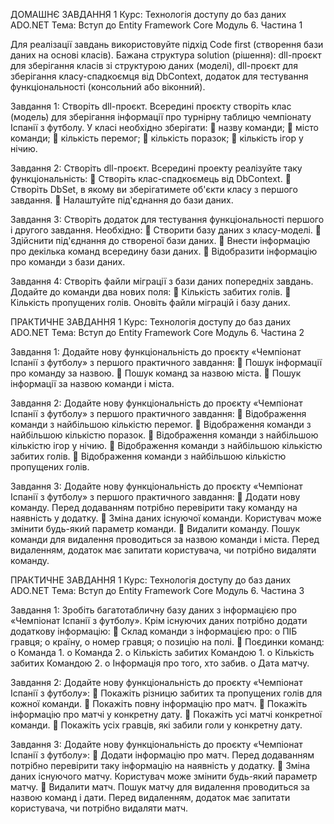 ДОМАШНЄ ЗАВДАННЯ
1
Курс: Технологія доступу до баз даних ADO.NET
Тема: Вступ до Entity Framework Core
Модуль 6. Частина 1

Для реалізації завдань використовуйте підхід Code first (створення бази
даних на основі класів). Бажана структура solution (рішення): dll-проєкт
для зберігання класів зі структурою даних (моделі), dll-проєкт для
зберігання класу-спадкоємця від DbContext, додаток для тестування
функціональності (консольний або віконний).

Завдання 1:
Створіть dll-проєкт. Всередині проєкту створіть клас (модель) для
зберігання інформації про турнірну таблицю чемпіонату Іспанії з
футболу. У класі необхідно зберігати:
 назву команди;
 місто команди;
 кількість перемог;
 кількість поразок;
 кількість ігор у нічию.

Завдання 2:
Створіть dll-проєкт. Всередині проекту реалізуйте таку
функціональність:
 Створіть клас-спадкоємець від DbContext.
 Створіть DbSet, в якому ви зберігатимете об'єкти класу з
першого завдання.
 Налаштуйте під'єднання до бази даних.

Завдання 3:
Створіть додаток для тестування функціональності першого і
другого завдання. Необхідно:
 Створити базу даних з класу-моделі.
 Здійснити під'єднання до створеної бази даних.
 Внести інформацію про декілька команд всередину бази
даних.
 Відобразити інформацію про команди з бази даних.

Завдання 4:
Створіть файли міграції з бази даних попередніх завдань.
Додайте до команди два нових поля:
 Кількість забитих голів.
 Кількість пропущених голів.
Оновіть файли міграцій і базу даних.





ПРАКТИЧНЕ ЗАВДАННЯ
1
Курс: Технологія доступу до баз даних ADO.NET
Тема: Вступ до Entity Framework Core
Модуль 6. Частина 2

Завдання 1:
Додайте нову функціональність до проєкту «Чемпіонат Іспанії з
футболу» з першого практичного завдання:
 Пошук інформації про команду за назвою.
 Пошук команд за назвою міста.
 Пошук інформації за назвою команди і міста.

Завдання 2:
Додайте нову функціональність до проєкту «Чемпіонат Іспанії з
футболу» з першого практичного завдання:
 Відображення команди з найбільшою кількістю перемог.
 Відображення команди з найбільшою кількістю поразок.
 Відображення команди з найбільшою кількістю ігор у нічию.
 Відображення команди з найбільшою кількістю забитих
голів.
 Відображення команди з найбільшою кількістю пропущених
голів.

Завдання 3:
Додайте нову функціональність до проєкту «Чемпіонат Іспанії з
футболу» з першого практичного завдання:
 Додати нову команду. Перед додаванням потрібно
перевірити таку команду на наявність у додатку.
 Зміна даних існуючої команди. Користувач може змінити
будь-який параметр команди.
 Видалити команду. Пошук команди для видалення
проводиться за назвою команди і міста. Перед видаленням,
додаток має запитати користувача, чи потрібно видаляти
команду.


ПРАКТИЧНЕ ЗАВДАННЯ
1
Курс: Технологія доступу до баз даних ADO.NET
Тема: Вступ до Entity Framework Core
Модуль 6. Частина 3

Завдання 1:
Зробіть багатотабличну базу даних з інформацією про
«Чемпіонат Іспанії з футболу». Крім існуючих даних потрібно
додати додаткову інформацію:
 Склад команди з інформацією про:
o ПІБ гравця;
o країну,
o номер гравця;
o позицію на полі.
 Поєдинки команд:
o Команда 1.
o Команда 2.
o Кількість забитих Командою 1.
o Кількість забитих Командою 2.
o Інформація про того, хто забив.
o Дата матчу.

Завдання 2:
Додайте нову функціональність до проєкту «Чемпіонат Іспанії з
футболу»:
 Покажіть різницю забитих та пропущених голів для кожної
команди.
 Покажіть повну інформацію про матч.
 Покажіть інформацію про матчі у конкретну дату.
 Покажіть усі матчі конкретної команди.
 Покажіть усіх гравців, які забили голи у конкретну дату.

Завдання 3:
Додайте нову функціональність до проєкту «Чемпіонат Іспанії з
футболу»:
 Додати інформацію про матч. Перед додаванням потрібно
перевірити таку інформацію на наявність у додатку.
 Зміна даних існуючого матчу. Користувач може змінити
будь-який параметр матчу.
 Видалити матч. Пошук матчу для видалення проводиться за
назвою команд і дати. Перед видаленням, додаток має
запитати користувача, чи потрібно видаляти матч.
